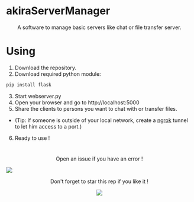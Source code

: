 # akiraServerManager
<p align="center">A software to manage basic servers like chat or file transfer server.</p>

# Using


1. Download the repository.
2. Download required python module:
```diff
pip install flask
```
3. Start webserver.py
4. Open your browser and go to http://localhost:5000
5. Share the clients to persons you want to chat with or transfer files.
* (Tip: If someone is outside of your local network, create a [ngrok](https://ngrok.com/) tunnel to let him access to a port.)
6. Ready to use !

#

<p align="center">Open an issue if you have an error !</p>

<img src="https://user-images.githubusercontent.com/62818208/111679283-713c2f00-8821-11eb-8b50-075452f12df8.png"/>

<p align="center">
  Don't forget to star this rep if you like it !
</p>
<p align="center">
  <img src="https://user-images.githubusercontent.com/62818208/106037845-7c9f9380-60d7-11eb-9b74-10f40a6971aa.gif"/>
</p>
